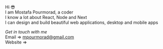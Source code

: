 Hi 😎 <br>
I am Mostafa Pourmorad, a coder <br>
I know a lot about React, Node and Next <br>
I can design and build beautiful web applications, desktop and mobile apps <br>

*Get in touch with me* <br>
Email => mpourmorad@gmail.com <br>
Website =>  
